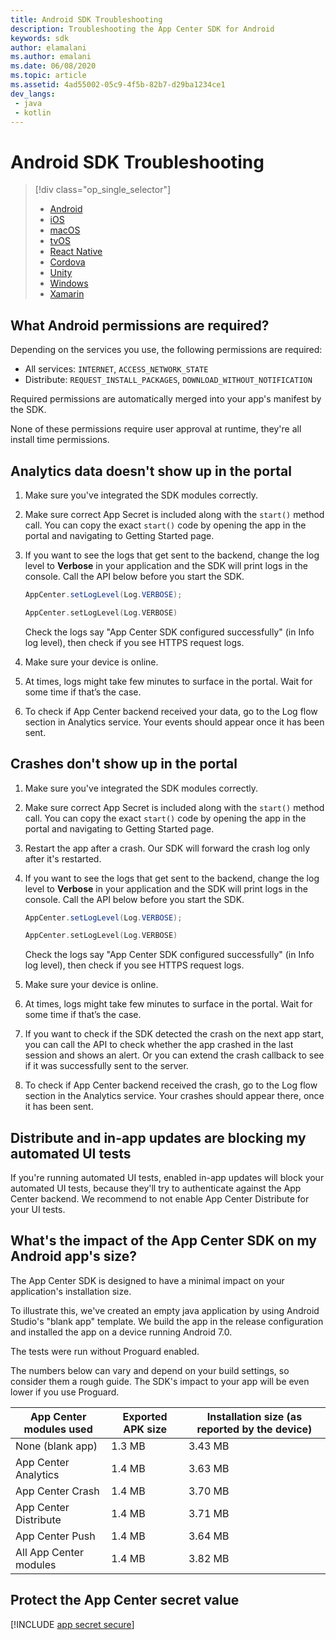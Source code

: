 ```yaml
---
title: Android SDK Troubleshooting
description: Troubleshooting the App Center SDK for Android
keywords: sdk
author: elamalani
ms.author: emalani
ms.date: 06/08/2020
ms.topic: article
ms.assetid: 4ad55002-05c9-4f5b-82b7-d29ba1234ce1
dev_langs:
 - java
 - kotlin
---
```


# Android SDK Troubleshooting
> [!div  class="op_single_selector"]
> * [Android](android.md)
> * [iOS](ios.md)
> * [macOS](macos.md)
> * [tvOS](tvOS.md)
> * [React Native](react-native.md)
> * [Cordova](cordova.md)
> * [Unity](unity.md)
> * [Windows](uwp.md)
> * [Xamarin](xamarin.md)

## What Android permissions are required?
Depending on the services you use, the following permissions are required:

- All services: `INTERNET`, `ACCESS_NETWORK_STATE`
- Distribute: `REQUEST_INSTALL_PACKAGES`, `DOWNLOAD_WITHOUT_NOTIFICATION`

Required permissions are automatically merged into your app's manifest by the SDK.

None of these permissions require user approval at runtime, they're all install time permissions.

## Analytics data doesn't show up in the portal

1. Make sure you've integrated the SDK modules correctly.
2. Make sure correct App Secret is included along with the `start()` method call. You can copy the exact `start()` code by opening the app in the portal and navigating to Getting Started page.
3. If you want to see the logs that get sent to the backend, change the log level to **Verbose** in your application and the SDK will print logs in the console. Call the API below before you start the SDK.

   ```java
   AppCenter.setLogLevel(Log.VERBOSE);
   ```
   ```kotlin
   AppCenter.setLogLevel(Log.VERBOSE)
   ```

   Check the logs say "App Center SDK configured successfully" (in Info log level), then check if you see HTTPS request logs.

4. Make sure your device is online.
5. At times, logs might take few minutes to surface in the portal. Wait for some time if that’s the case.
6. To check if App Center backend received your data, go to the Log flow section in Analytics service. Your events should appear once it has been sent.

## Crashes don't show up in the portal

1. Make sure you've integrated the SDK modules correctly.
2. Make sure correct App Secret is included along with the `start()` method call. You can copy the exact `start()` code by opening the app in the portal and navigating to Getting Started page.
3. Restart the app after a crash. Our SDK will forward the crash log only after it's restarted.
4. If you want to see the logs that get sent to the backend, change the log level to **Verbose** in your application and the SDK will print logs in the console. Call the API below before you start the SDK.

   ```java
   AppCenter.setLogLevel(Log.VERBOSE);
   ```
   ```kotlin
   AppCenter.setLogLevel(Log.VERBOSE)
   ```

   Check the logs say "App Center SDK configured successfully" (in Info log level), then check if you see HTTPS request logs.

5. Make sure your device is online.
6. At times, logs might take few minutes to surface in the portal. Wait for some time if that’s the case.
7. If you want to check if the SDK detected the crash on the next app start, you can call the API to check whether the app crashed in the last session and shows an alert. Or you can extend the crash callback to see if it was successfully sent to the server.
8. To check if App Center backend received the crash, go to the Log flow section in the Analytics service. Your crashes should appear there, once it has been sent.

## Distribute and in-app updates are blocking my automated UI tests

If you're running automated UI tests, enabled in-app updates will block your automated UI tests, because they'll try to authenticate against the App Center backend. We recommend to not enable App Center Distribute for your UI tests. 

## What's the impact of the App Center SDK on my Android app's size?

The App Center SDK is designed to have a minimal impact on your application's installation size.

To illustrate this, we've created an empty java application by using Android Studio's "blank app" template. We build the app in the release configuration and installed the app on a device running Android 7.0.

The tests were run without Proguard enabled.

The numbers below can vary and depend on your build settings, so consider them a rough guide. The SDK's impact to your app will be even lower if you use Proguard.


| App Center modules used | Exported APK size | Installation size (as reported by the device) |
|-------------------------|-------------------|-----------------------------------------------|
|    None (blank app)     |       1.3 MB       |                    3.43 MB                     |
|  App Center Analytics   |       1.4 MB       |                    3.63 MB                     |
|    App Center Crash     |       1.4 MB       |                    3.70 MB                     |
|  App Center Distribute  |       1.4 MB       |                    3.71 MB                     |
|     App Center Push     |       1.4 MB       |                    3.64 MB                     |
| All App Center modules  |       1.4 MB       |                    3.82 MB                     |

## Protect the App Center secret value

[!INCLUDE [app secret secure](../includes/app-secret-secure.md)]
